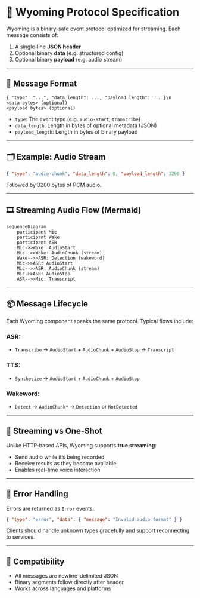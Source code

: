 # 📜 Wyoming Protocol Specification

Wyoming is a binary-safe event protocol optimized for streaming. Each message consists of:

1. A single-line **JSON header**
2. Optional binary **data** (e.g. structured config)
3. Optional binary **payload** (e.g. audio stream)

---

## 🧱 Message Format

```
{ "type": "...", "data_length": ..., "payload_length": ... }\n
<data bytes> (optional)
<payload bytes> (optional)
```

- `type`: The event type (e.g. `audio-start`, `transcribe`)
- `data_length`: Length in bytes of optional metadata (JSON)
- `payload_length`: Length in bytes of binary payload

---

## 🗂️ Example: Audio Stream

```json
{ "type": "audio-chunk", "data_length": 0, "payload_length": 3200 }
```

Followed by 3200 bytes of PCM audio.

---

## 🎞️ Streaming Audio Flow (Mermaid)

```mermaid
sequenceDiagram
    participant Mic
    participant Wake
    participant ASR
    Mic->>Wake: AudioStart
    Mic-->>Wake: AudioChunk (stream)
    Wake-->>ASR: Detection (wakeword)
    Mic->>ASR: AudioStart
    Mic-->>ASR: AudioChunk (stream)
    Mic->>ASR: AudioStop
    ASR-->>Mic: Transcript
```

---

## 📦 Message Lifecycle

Each Wyoming component speaks the same protocol. Typical flows include:

### ASR:

- `Transcribe` → `AudioStart` + `AudioChunk` + `AudioStop` → `Transcript`

### TTS:

- `Synthesize` → `AudioStart` + `AudioChunk` + `AudioStop`

### Wakeword:

- `Detect` → `AudioChunk*` → `Detection` or `NotDetected`

---

## 🔄 Streaming vs One-Shot

Unlike HTTP-based APIs, Wyoming supports **true streaming**:

- Send audio while it’s being recorded
- Receive results as they become available
- Enables real-time voice interaction

---

## 🛑 Error Handling

Errors are returned as `Error` events:

```json
{ "type": "error", "data": { "message": "Invalid audio format" } }
```

Clients should handle unknown types gracefully and support reconnecting to services.

---

## 🔄 Compatibility

- All messages are newline-delimited JSON
- Binary segments follow directly after header
- Works across languages and platforms

